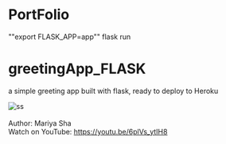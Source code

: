 # PortFolio
""export FLASK_APP=app""
flask run


# greetingApp_FLASK
a simple greeting app built with flask, ready to deploy to Heroku

![ss](https://user-images.githubusercontent.com/32107652/134775021-659d1384-0c37-43a7-b373-593d87f2b475.png)
<br>
<br>
Author: Mariya Sha
<br>
Watch on YouTube: https://youtu.be/6plVs_ytIH8
